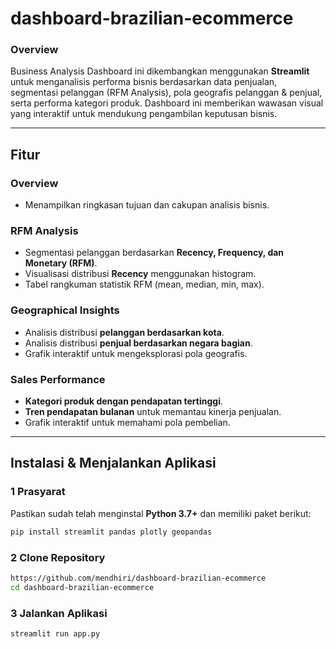 # dashboard-brazilian-ecommerce

### Overview
Business Analysis Dashboard ini dikembangkan menggunakan **Streamlit** untuk menganalisis performa bisnis berdasarkan data penjualan, segmentasi pelanggan (RFM Analysis), pola geografis pelanggan & penjual, serta performa kategori produk. Dashboard ini memberikan wawasan visual yang interaktif untuk mendukung pengambilan keputusan bisnis.

---

## Fitur
###  Overview
- Menampilkan ringkasan tujuan dan cakupan analisis bisnis.

### RFM Analysis
- Segmentasi pelanggan berdasarkan **Recency, Frequency, dan Monetary (RFM)**.
- Visualisasi distribusi **Recency** menggunakan histogram.
- Tabel rangkuman statistik RFM (mean, median, min, max).

### Geographical Insights
- Analisis distribusi **pelanggan berdasarkan kota**.
- Analisis distribusi **penjual berdasarkan negara bagian**.
- Grafik interaktif untuk mengeksplorasi pola geografis.

###  Sales Performance
- **Kategori produk dengan pendapatan tertinggi**.
- **Tren pendapatan bulanan** untuk memantau kinerja penjualan.
- Grafik interaktif untuk memahami pola pembelian.

---

## Instalasi & Menjalankan Aplikasi
### 1️ Prasyarat
Pastikan sudah telah menginstal **Python 3.7+** dan memiliki paket berikut:
```sh
pip install streamlit pandas plotly geopandas
```

### 2️ Clone Repository
```sh
https://github.com/mendhiri/dashboard-brazilian-ecommerce
cd dashboard-brazilian-ecommerce
```

### 3️ Jalankan Aplikasi
```sh
streamlit run app.py
```


